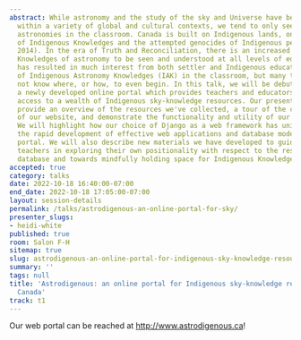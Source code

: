 ```yaml
---
abstract: While astronomy and the study of the sky and Universe have been explored
  within a variety of global and cultural contexts, we tend to only see Western/Eurocentric
  astronomies in the classroom. Canada is built on Indigenous lands, on the erasure
  of Indigenous Knowledges and the attempted genocides of Indigenous peoples (Simpson,
  2014). In the era of Truth and Reconciliation, there is an increased need for Indigenous
  Knowledges of astronomy to be seen and understood at all levels of education. This
  has resulted in much interest from both settler and Indigenous educators to be inclusive
  of Indigenous Astronomy Knowledges (IAK) in the classroom, but many teachers do
  not know where, or how, to even begin. In this talk, we will be debuting “Astrodigenous”,
  a newly developed online portal which provides teachers and educators with search-like
  access to a wealth of Indigenous sky-knowledge resources. Our presentation will
  provide an overview of the resources we've collected, a tour of the core features
  of our website, and demonstrate the functionality and utility of our search engine.
  We will highlight how our choice of Django as a web framework has uniquely facilitated
  the rapid development of effective web applications and database modelling for our
  portal. We will also describe new materials we have developed to guide settler K-12
  teachers in exploring their own positionality with respect to the resources in our
  database and towards mindfully holding space for Indigenous Knowledge in their classrooms.
accepted: true
category: talks
date: 2022-10-18 16:40:00-07:00
end_date: 2022-10-18 17:05:00-07:00
layout: session-details
permalink: /talks/astrodigenous-an-online-portal-for-sky/
presenter_slugs:
- heidi-white
published: true
room: Salon F-H
sitemap: true
slug: astrodigenous-an-online-portal-for-indigenous-sky-knowledge-resources-in-canada
summary: ''
tags: null
title: 'Astrodigenous: an online portal for Indigenous sky-knowledge resources in
  Canada'
track: t1
---
```


Our web portal can be reached at http://www.astrodigenous.ca!
